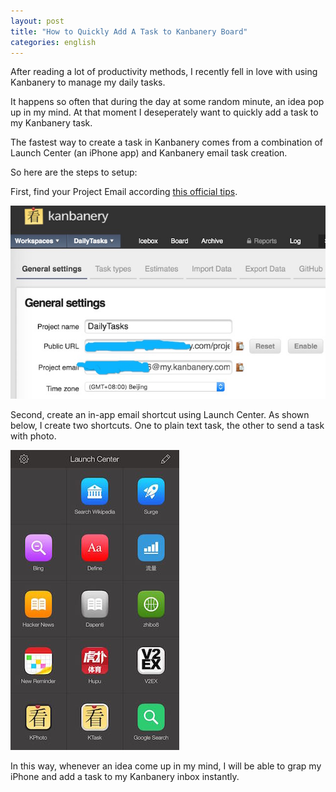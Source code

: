 ```yaml
---
layout: post
title: "How to Quickly Add A Task to Kanbanery Board"
categories: english
---
```


After reading a lot of productivity methods, I recently fell in love with using Kanbanery to manage my daily tasks.

It happens so often that during the day at some random minute, an idea pop up in my mind. At that moment I deseperately want to quickly add a task to my Kanbanery task.

The fastest way to create a task in Kanbanery comes from a combination of Launch Center (an iPhone app) and Kanbanery email task creation.

So here are the steps to setup:

First, find your Project Email according [this official tips][1].

![](/images/blog/kanbanery-project-email.jpg)

<!--more-->

Second, create an in-app email shortcut using Launch Center. As shown below, I create two shortcuts. One to plain text task, the other to send a task with photo.

![](/images/blog/kanbanery-launch.jpg)

In this way, whenever an idea come up in my mind, I will be able to grap my
iPhone and add a task to my Kanbanery inbox instantly.

[1]: https://kanbanery.desk.com/customer/en/portal/articles/1144317-create-a-task-from-an-email
